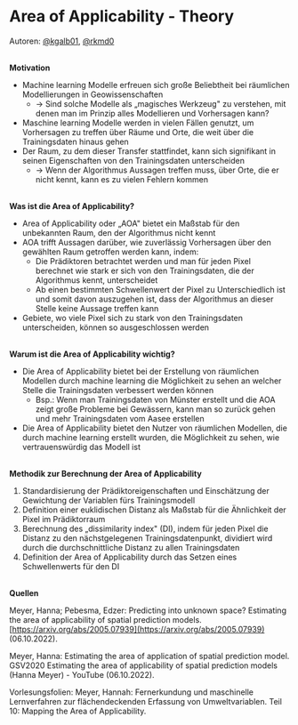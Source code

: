 # **Area of Applicability - Theory**

Autoren: [@kgalb01](https://github.com/kgalb01), [@rkmd0](https://github.com/rkmd0) <br/><br/>

**Motivation**

- Machine learning Modelle erfreuen sich große Beliebtheit bei räumlichen Modellierungen in Geowissenschaften
  - -> Sind solche Modelle als „magisches Werkzeug" zu verstehen, mit denen man im Prinzip alles Modellieren und Vorhersagen kann?
- Maschine learning Modelle werden in vielen Fällen genutzt, um Vorhersagen zu treffen über Räume und Orte, die weit über die Trainingsdaten hinaus gehen
- Der Raum, zu dem dieser Transfer stattfindet, kann sich signifikant in seinen Eigenschaften von den Trainingsdaten unterscheiden
  - -> Wenn der Algorithmus Aussagen treffen muss, über Orte, die er nicht kennt, kann es zu vielen Fehlern kommen <br/><br/>
  

**Was ist die Area of Applicability?**

- Area of Applicability oder „AOA" bietet ein Maßstab für den unbekannten Raum, den der Algorithmus nicht kennt
- AOA trifft Aussagen darüber, wie zuverlässig Vorhersagen über den gewählten Raum getroffen werden kann, indem:
  - Die Prädiktoren betrachtet werden und man für jeden Pixel berechnet wie stark er sich von den Trainingsdaten, die der Algorithmus kennt, unterscheidet
  - Ab einen bestimmten Schwellenwert der Pixel zu Unterschiedlich ist und somit davon auszugehen ist, dass der Algorithmus an dieser Stelle keine Aussage treffen kann
- Gebiete, wo viele Pixel sich zu stark von den Trainingsdaten unterscheiden, können so ausgeschlossen werden <br/><br/>

**Warum ist die Area of Applicability wichtig?**

- Die Area of Applicability bietet bei der Erstellung von räumlichen Modellen durch machine learning die Möglichkeit zu sehen an welcher Stelle die Trainingsdaten verbessert werden können
  - Bsp.: Wenn man Trainingsdaten von Münster erstellt und die AOA zeigt große Probleme bei Gewässern, kann man so zurück gehen und mehr Trainingsdaten vom Aasee erstellen
- Die Area of Applicability bietet den Nutzer von räumlichen Modellen, die durch machine learning erstellt wurden, die Möglichkeit zu sehen, wie vertrauenswürdig das Modell ist <br/><br/>

**Methodik zur Berechnung der Area of Applicability**

1. Standardisierung der Prädiktoreigenschaften und Einschätzung der Gewichtung der Variablen fürs Trainingsmodell
2. Definition einer euklidischen Distanz als Maßstab für die Ähnlichkeit der Pixel im Prädiktorraum
3. Berechnung des „dissimilarity index" (DI), indem für jeden Pixel die Distanz zu den nächstgelegenen Trainingsdatenpunkt, dividiert wird durch die durchschnittliche Distanz zu allen Trainingsdaten
4. Definition der Area of Applicability durch das Setzen eines Schwellenwerts für den DI <br/><br/>

**Quellen**

Meyer, Hanna; Pebesma, Edzer: Predicting into unknown space? Estimating the area of applicability of spatial prediction models. [https://arxiv.org/abs/2005.07939](https://arxiv.org/abs/2005.07939) (06.10.2022).

Meyer, Hanna: Estimating the area of application of spatial prediction model. GSV2020 Estimating the area of applicability of spatial prediction models (Hanna Meyer) - YouTube (06.10.2022). 

Vorlesungsfolien: Meyer, Hannah: Fernerkundung und maschinelle Lernverfahren zur flächendeckenden Erfassung von Umweltvariablen. Teil 10: Mapping the Area of Applicability. 
